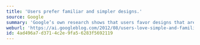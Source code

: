 ```yaml
---
title: 'Users prefer familiar and simpler designs.'
source: Google
summary: 'Google’s own research shows that users favor designs that are simple and familiar. Complex or unfamiliar designs are ignored more quickly.'
weburl: 'https://ai.googleblog.com/2012/08/users-love-simple-and-familiar-designs.html'
id: 4ad496a7-d371-4c2e-9fa5-6283f5692119
---
```

